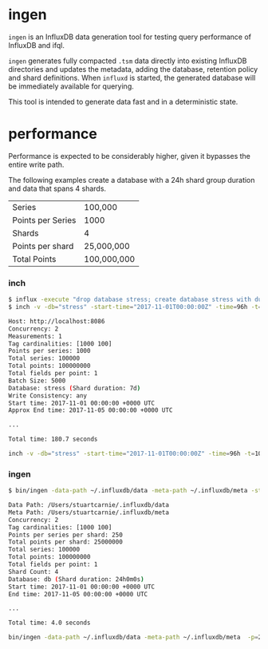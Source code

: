 ingen
=====

`ingen` is an InfluxDB data generation tool for testing query performance of InfluxDB and ifql.

`ingen` generates fully compacted `.tsm` data directly into existing InfluxDB directories and 
updates the metadata, adding the database, retention policy and shard definitions. When `influxd`
is started, the generated database will be immediately available for querying.

This tool is intended to generate data fast and in a deterministic state.

performance
===========

Performance is expected to be considerably higher, given it bypasses the entire write path. 

The following examples create a database with a 24h shard group duration and data that spans 4 shards.

|   |   |
| --- | --- |
| Series            | 100,000     |
| Points per Series | 1000        |
| Shards            | 4           |
| Points per shard  | 25,000,000  |
| Total Points      | 100,000,000 |

### inch

```bash
$ influx -execute "drop database stress; create database stress with duration INF shard duration 24h"
$ inch -v -db="stress" -start-time="2017-11-01T00:00:00Z" -time=96h -t=1000,100 -p=1000 -c=2

Host: http://localhost:8086
Concurrency: 2
Measurements: 1
Tag cardinalities: [1000 100]
Points per series: 1000
Total series: 100000
Total points: 100000000
Total fields per point: 1
Batch Size: 5000
Database: stress (Shard duration: 7d)
Write Consistency: any
Start time: 2017-11-01 00:00:00 +0000 UTC
Approx End time: 2017-11-05 00:00:00 +0000 UTC

...

Total time: 180.7 seconds

inch -v -db="stress" -start-time="2017-11-01T00:00:00Z" -time=96h -t=1000,100  91.28s user 14.96s system 58% cpu 3:00.77 total
```

### ingen

```bash
$ bin/ingen -data-path ~/.influxdb/data -meta-path ~/.influxdb/meta -start-time="2017-11-01T00:00:00Z" -p=250 -t=1000,100 -shards=4 -c=2

Data Path: /Users/stuartcarnie/.influxdb/data
Meta Path: /Users/stuartcarnie/.influxdb/meta
Concurrency: 2
Tag cardinalities: [1000 100]
Points per series per shard: 250
Total points per shard: 25000000
Total series: 100000
Total points: 100000000
Total fields per point: 1
Shard Count: 4
Database: db (Shard duration: 24h0m0s)
Start time: 2017-11-01 00:00:00 +0000 UTC
End time: 2017-11-05 00:00:00 +0000 UTC

...

Total time: 4.0 seconds

bin/ingen -data-path ~/.influxdb/data -meta-path ~/.influxdb/meta  -p=250     8.06s user 0.12s system 201% cpu 4.069 total
```


[inch]: https://github.com/influxdata/inch